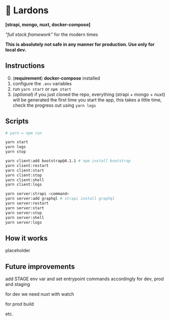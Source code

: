 # 🥓 Lardons
**[strapi, mongo, nuxt, docker-compose]**

_"full stack framework"_ for the modern times

**This is absolutely not safe in any manner for production. Use only for local dev.**

## Instructions
0. (**requirement**) **docker-compose** installed
1. configure the `.env` variables
2. run `yarn start` or `npm start`
3. (_optional_) if you just cloned the repo, everything (strapi + mongo + nuxt) will be generated the first time you start the app, this takes a little time, check the progress out using `yarn logs`

## Scripts
```bash
# yarn = npm run

yarn start
yarn logs
yarn stop

yarn client:add bootstrap@4.1.1 # npm install bootstrap
yarn client:restart
yarn client:start
yarn client:stop
yarn client:shell
yarn client:logs

yarn server:strapi <command>
yarn server:add graphql # strapi install graphql
yarn server:restart
yarn server:start
yarn server:stop
yarn server:shell
yarn server:logs
```

## How it works
placeholder

## Future improvements
add STAGE env var and set entrypoint commands accordingly for dev, prod and staging 

for dev we need nuxt with watch

for prod build 

etc.
